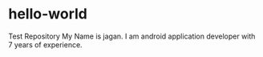 # hello-world
Test Repository
My Name is jagan. I am android application developer with 7 years of experience.
